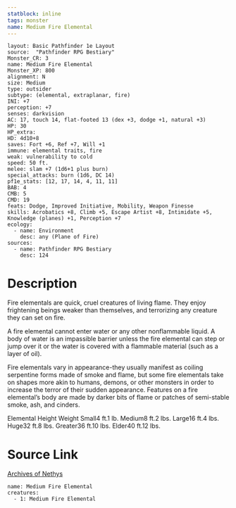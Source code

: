 ```yaml
---
statblock: inline
tags: monster
name: Medium Fire Elemental
---
```

```statblock
layout: Basic Pathfinder 1e Layout
source:  "Pathfinder RPG Bestiary"
Monster_CR: 3
name: Medium Fire Elemental
Monster_XP: 800
alignment: N
size: Medium
type: outsider
subtype: (elemental, extraplanar, fire)
INI: +7
perception: +7
senses: darkvision
AC: 17, touch 14, flat-footed 13 (dex +3, dodge +1, natural +3)
HP: 30
HP_extra: 
HD: 4d10+8
saves: Fort +6, Ref +7, Will +1
immune: elemental traits, fire
weak: vulnerability to cold
speed: 50 ft.
melee: slam +7 (1d6+1 plus burn)
special_attacks: burn (1d6, DC 14)
pf1e_stats: [12, 17, 14, 4, 11, 11]
BAB: 4
CMB: 5
CMD: 19
feats: Dodge, Improved Initiative, Mobility, Weapon Finesse
skills: Acrobatics +8, Climb +5, Escape Artist +8, Intimidate +5, Knowledge (planes) +1, Perception +7
ecology:
  - name: Environment
    desc: any (Plane of Fire)
sources:
  - name: Pathfinder RPG Bestiary
    desc: 124
```
# Description
Fire elementals are quick, cruel creatures of living flame. They enjoy frightening beings weaker than themselves, and terrorizing any creature they can set on fire.

A fire elemental cannot enter water or any other nonflammable liquid. A body of water is an impassible barrier unless the fire elemental can step or jump over it or the water is covered with a flammable material (such as a layer of oil).

Fire elementals vary in appearance-they usually manifest as coiling serpentine forms made of smoke and flame, but some fire elementals take on shapes more akin to humans, demons, or other monsters in order to increase the terror of their sudden appearance. Features on a fire elemental’s body are made by darker bits of flame or patches of semi-stable smoke, ash, and cinders.

Elemental Height Weight Small4 ft.1 lb. Medium8 ft.2 lbs. Large16 ft.4 lbs. Huge32 ft.8 lbs. Greater36 ft.10 lbs. Elder40 ft.12 lbs.
# Source Link
[Archives of Nethys](https://aonprd.com/MonsterDisplay.aspx?ItemName=Medium%20Fire%20Elemental)
```encounter-table
name: Medium Fire Elemental
creatures:
  - 1: Medium Fire Elemental
```
